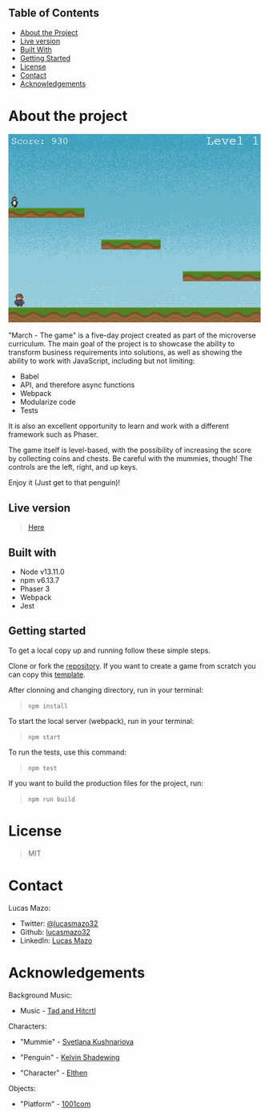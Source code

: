 ## Table of Contents

* [About the Project](#about-the-project)
* [Live version](#live-version)
* [Built With](#built-with)
* [Getting Started](#getting-started)
* [License](#license)
* [Contact](#contact)
* [Acknowledgements](#acknowledgements)

<!-- about-the-project -->
# About the project

![March Capture](/src/assets/march-shoot.png)

"March - The game" is a five-day project created as part of the microverse curriculum. The main goal of the project is to showcase the ability to transform business requirements into solutions, as well as showing the ability to work with JavaScript, including but not limiting:


- Babel
- API, and therefore async functions
- Webpack
- Modularize code
- Tests

It is also an excellent opportunity to learn and work with a different framework such as Phaser.

The game itself is level-based, with the possibility of increasing the score by collecting coins and chests. Be careful with the mummies, though! The controls are the left, right, and up keys.

Enjoy it (Just get to that penguin)!

## Live version

> [Here](tba)

## Built with

- Node v13.11.0
- npm v6.13.7
- Phaser 3
- Webpack
- Jest

## Getting started

To get a local copy up and running follow these simple steps.

Clone or fork the [repository](https://github.com/lucasmazo32/march-game). If you want to create a game from scratch you can copy this [template](https://github.com/lucasmazo32/game-template).

After clonning and changing directory, run in your terminal:

> ``` npm install ```

To start the local server (webpack), run in your terminal:

> ``` npm start ```

To run the tests, use this command:

> ``` npm test ```

If you want to build the production files for the project, run:

> ``` npm run build ```

# License

> MIT

# Contact

Lucas Mazo:

- Twitter: [@lucasmazo32](https://twitter.com/lucasmazo32)
- Github: [lucasmazo32](https://github.com/lucasmazo32)
- LinkedIn: [Lucas Mazo](https://www.linkedin.com/in/lucasmazo/)

# Acknowledgements

Background Music:

- Music - [Tad and Hitcrtl](https://opengameart.org/content/dryads-feast)

Characters:

- "Mummie" - [Svetlana Kushnariova](https://opengameart.org/content/mummies)

- "Penguin" - [Kelvin Shadewing](http://kyrodianlegends.com/)

- "Character" - [Elthen](https://www.patreon.com/elthen)

Objects:

- "Platform" - [1001com](1001.com)